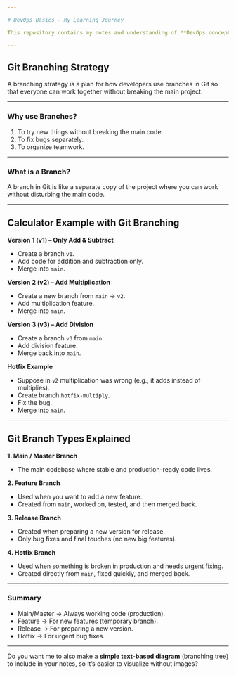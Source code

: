 ```yaml
---

# DevOps Basics – My Learning Journey

This repository contains my notes and understanding of **DevOps concepts**.

---
```


## Git Branching Strategy

A branching strategy is a plan for how developers use branches in Git so that everyone can work together without breaking the main project.

---

### Why use Branches?

1. To try new things without breaking the main code.
2. To fix bugs separately.
3. To organize teamwork.

---

### What is a Branch?

A branch in Git is like a separate copy of the project where you can work without disturbing the main code.

---

## Calculator Example with Git Branching

**Version 1 (v1) – Only Add & Subtract**

* Create a branch `v1`.
* Add code for addition and subtraction only.
* Merge into `main`.

**Version 2 (v2) – Add Multiplication**

* Create a new branch from `main` → `v2`.
* Add multiplication feature.
* Merge into `main`.

**Version 3 (v3) – Add Division**

* Create a branch `v3` from `main`.
* Add division feature.
* Merge back into `main`.

**Hotfix Example**

* Suppose in `v2` multiplication was wrong (e.g., it adds instead of multiplies).
* Create branch `hotfix-multiply`.
* Fix the bug.
* Merge into `main`.

---

## Git Branch Types Explained

**1. Main / Master Branch**

* The main codebase where stable and production-ready code lives.

**2. Feature Branch**

* Used when you want to add a new feature.
* Created from `main`, worked on, tested, and then merged back.

**3. Release Branch**

* Created when preparing a new version for release.
* Only bug fixes and final touches (no new big features).

**4. Hotfix Branch**

* Used when something is broken in production and needs urgent fixing.
* Created directly from `main`, fixed quickly, and merged back.

---

### Summary

* Main/Master → Always working code (production).
* Feature → For new features (temporary branch).
* Release → For preparing a new version.
* Hotfix → For urgent bug fixes.

---

Do you want me to also make a **simple text-based diagram** (branching tree) to include in your notes, so it’s easier to visualize without images?
